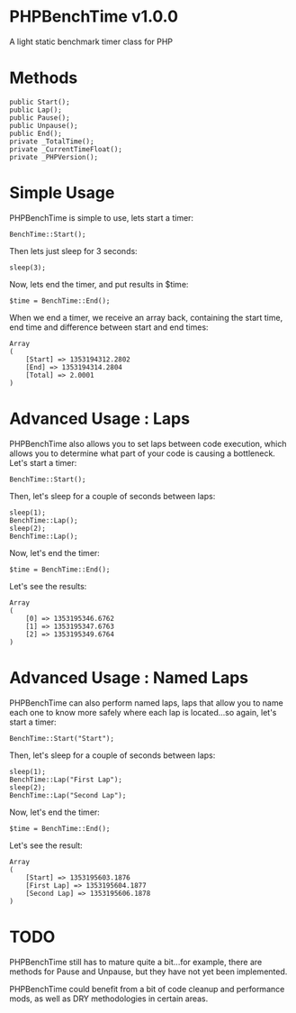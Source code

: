 PHPBenchTime v1.0.0
===================

A light static benchmark timer class for PHP

Methods
=======
```
public Start();
public Lap();
public Pause();
public Unpause();
public End();
private _TotalTime();
private _CurrentTimeFloat();
private _PHPVersion();
```

Simple Usage
============
PHPBenchTime is simple to use, lets start a timer:

```
BenchTime::Start();
```

Then lets just sleep for 3 seconds:
```
sleep(3);
```

Now, lets end the timer, and put results in $time:
```
$time = BenchTime::End();
```

When we end a timer, we receive an array back, containing the start time,
end time and difference between start and end times:
```
Array
(
    [Start] => 1353194312.2802
    [End] => 1353194314.2804
    [Total] => 2.0001
)
```

Advanced Usage : Laps
=====================

PHPBenchTime also allows you to set laps between code execution, which allows 
you to determine what part of your code is causing a bottleneck. Let's start a timer:

```
BenchTime::Start();
```

Then, let's sleep for a couple of seconds between laps:
```
sleep(1);
BenchTime::Lap();
sleep(2);
BenchTime::Lap();
```

Now, let's end the timer:
```
$time = BenchTime::End();
```

Let's see the results:
```
Array
(
    [0] => 1353195346.6762
    [1] => 1353195347.6763
    [2] => 1353195349.6764
)
```

Advanced Usage : Named Laps
===========================
PHPBenchTime can also perform named laps, laps that allow you to name each one
to know more safely where each lap is located...so again, let's start a timer:
```
BenchTime::Start("Start");
```

Then, let's sleep for a couple of seconds between laps:
```
sleep(1);
BenchTime::Lap("First Lap");
sleep(2);
BenchTime::Lap("Second Lap");
```

Now, let's end the timer:
```
$time = BenchTime::End();
```

Let's see the result:
```
Array
(
    [Start] => 1353195603.1876
    [First Lap] => 1353195604.1877
    [Second Lap] => 1353195606.1878
)
```

TODO
====
PHPBenchTime still has to mature quite a bit...for example, there are methods 
for Pause and Unpause, but they have not yet been implemented.

PHPBenchTime could benefit from a bit of code cleanup and performance mods, 
as well as DRY methodologies in certain areas.